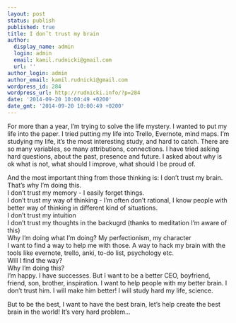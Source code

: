 ```yaml
---
layout: post
status: publish
published: true
title: I don’t trust my brain
author:
  display_name: admin
  login: admin
  email: kamil.rudnicki@gmail.com
  url: ''
author_login: admin
author_email: kamil.rudnicki@gmail.com
wordpress_id: 284
wordpress_url: http://rudnicki.info/?p=284
date: '2014-09-20 10:00:49 +0200'
date_gmt: '2014-09-20 10:00:49 +0200'
---
```

<p>For more than a year, I’m trying to solve the life mystery. I wanted to put my life into the paper. I tried putting my life into Trello, Evernote, mind maps. I’m studying my life, it’s the most interesting study, and hard to catch. There are so many variables, so many attributions, connections. I have tried asking hard questions, about the past, presence and future. I asked about why is ok what is not, what should I improve, what should I be proud of.</p>
<p>And the most important thing from those thinking is: I don’t trust my brain. That’s why I’m doing this.<br />
I don’t trust my memory - I easily forget things.<br />
I don’t trust my way of thinking - I’m often don’t rational, I know people with better way of thinking in different kind of situations.<br />
I don’t trust my intuition<br />
I don’t trust my thoughts in the backugrd (thanks to meditation I’m aware of this)<br />
Why I’m doing what I’m doing? My perfectionism, my character<br />
I want to find a way to help me with those. A way to hack my brain with the tools like evernote, trello, anki, to-do list, psychology etc.<br />
Will I find the way?<br />
Why I’m doing this?<br />
I’m happy. I have successes. But I want to be a better CEO, boyfriend, friend, son, brother, inspiration. I want to help people with my better brain. I don’t trust him. I will make him better! I will study hard my life, science.</p>
<p>But to be the best, I want to have the best brain, let’s help create the best brain in the world! It’s very hard problem...</p>
